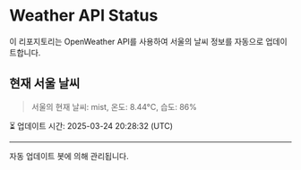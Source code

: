 
# Weather API Status

이 리포지토리는 OpenWeather API를 사용하여 서울의 날씨 정보를 자동으로 업데이트합니다.

## 현재 서울 날씨
> 서울의 현재 날씨: mist, 온도: 8.44°C, 습도: 86%

⏳ 업데이트 시간: 2025-03-24 20:28:32 (UTC)

---
자동 업데이트 봇에 의해 관리됩니다.
